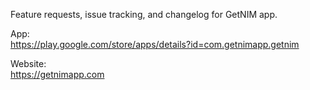 Feature requests, issue tracking, and changelog for GetNIM app.

App:  
  https://play.google.com/store/apps/details?id=com.getnimapp.getnim
  
Website:  
  https://getnimapp.com

